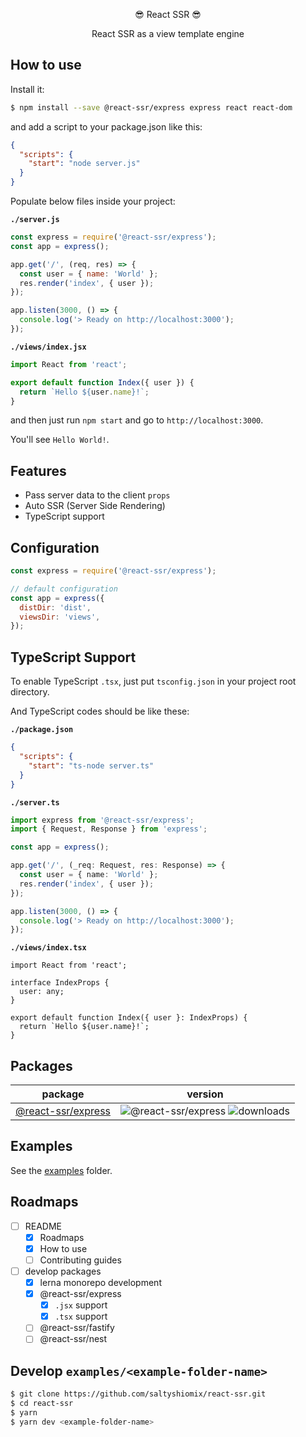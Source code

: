 <p align="center">😎 React SSR 😎</p>
<p align="center">React SSR as a view template engine</p>

## How to use

Install it:

```bash
$ npm install --save @react-ssr/express express react react-dom
```

and add a script to your package.json like this:

```json
{
  "scripts": {
    "start": "node server.js"
  }
}
```

Populate below files inside your project:

**`./server.js`**

```js
const express = require('@react-ssr/express');
const app = express();

app.get('/', (req, res) => {
  const user = { name: 'World' };
  res.render('index', { user });
});

app.listen(3000, () => {
  console.log('> Ready on http://localhost:3000');
});
```

**`./views/index.jsx`**

```jsx
import React from 'react';

export default function Index({ user }) {
  return `Hello ${user.name}!`;
}
```

and then just run `npm start` and go to `http://localhost:3000`.

You'll see `Hello World!`.

## Features

- Pass server data to the client `props`
- Auto SSR (Server Side Rendering)
- TypeScript support

## Configuration

```js
const express = require('@react-ssr/express');

// default configuration
const app = express({
  distDir: 'dist',
  viewsDir: 'views',
});
```

## TypeScript Support

To enable TypeScript `.tsx`, just put `tsconfig.json` in your project root directory.

And TypeScript codes should be like these:

**`./package.json`**

```json
{
  "scripts": {
    "start": "ts-node server.ts"
  }
}
```

**`./server.ts`**

```ts
import express from '@react-ssr/express';
import { Request, Response } from 'express';

const app = express();

app.get('/', (_req: Request, res: Response) => {
  const user = { name: 'World' };
  res.render('index', { user });
});

app.listen(3000, () => {
  console.log('> Ready on http://localhost:3000');
});
```

**`./views/index.tsx`**

```tsx
import React from 'react';

interface IndexProps {
  user: any;
}

export default function Index({ user }: IndexProps) {
  return `Hello ${user.name}!`;
}
```

## Packages

| package | version |
| --- | --- |
| [@react-ssr/express](https://github.com/saltyshiomix/react-ssr/blob/master/packages/express/README.md) | ![@react-ssr/express](https://img.shields.io/npm/v/@react-ssr/express.svg) ![downloads](https://img.shields.io/npm/dt/@react-ssr/express.svg) |

## Examples

See the [examples](./examples) folder.

## Roadmaps

- [ ] README
  - [x] Roadmaps
  - [x] How to use
  - [ ] Contributing guides
- [ ] develop packages
  - [x] lerna monorepo development
  - [x] @react-ssr/express
    - [x] `.jsx` support
    - [x] `.tsx` support
  - [ ] @react-ssr/fastify
  - [ ] @react-ssr/nest

## Develop `examples/<example-folder-name>`

```bash
$ git clone https://github.com/saltyshiomix/react-ssr.git
$ cd react-ssr
$ yarn
$ yarn dev <example-folder-name>
```
